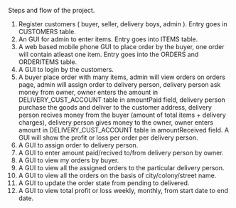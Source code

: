 Steps and flow of the project.

1. Register customers ( buyer, seller, delivery boys, admin ). Entry goes in CUSTOMERS table.
2. An GUI for admin to enter items. Entry goes into ITEMS table.
3. A web based mobile phone GUI to place order by the buyer, one order will contain atleast one item. Entry goes into the ORDERS and ORDERITEMS table.
4. A GUI to login by the customers. 
5. A buyer place order with many items, admin will view orders on orders page, admin will assign order to delivery person, delivery person ask money
from owner, owner enters the amount in DELIVERY_CUST_ACCOUNT table in amountPaid field, delivery person purchase the goods and deliver to 
the customer address, delivery person recives money from the buyer (amount of total items + delivery charges), delivery person gives money to the owner, 
owner enters amount in DELIVERY_CUST_ACCOUNT table in amountReceived field. A GUI will show the profit or loss per order per delivery person.
6. A GUI to assign order to delivery person.
7. A GUI to enter amount paid/recived to/from delivery person by owner.
8. A GUI to view my orders by buyer.
9. A GUI to view all the assigned orders to the particular delivery person.
10. A GUI to view all the orders on the basis of city/colony/street name.
11. A GUI to update the order state from pending to delivered.
12. A GUI to view total profit or loss weekly, monthly, from start date to end date.
